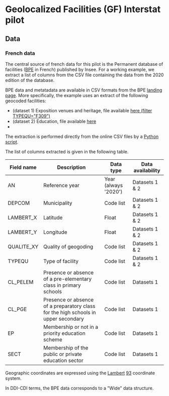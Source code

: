 # Geolocalized Facilities (GF) Interstat pilot

## Data

### French data
The central source of french data for this pilot is the Permanent database of facilities ([BPE](https://www.insee.fr/en/metadonnees/source/serie/s1161) in French) published by Insee. For a working example, we extract a list of columns from the CSV file containing the data from the 2020 edition of the database.

BPE data and metatadata are available in CSV formats from the BPE [landing page](https://www.insee.fr/fr/statistiques/3568638?sommaire=3568656). More specifically, the example uses an extract of the following geocoded facilities:
- (dataset 1) Exposition venues and heritage, file available [here (filter TYPEQU="F309")](https://www.insee.fr/fr/statistiques/fichier/3568638/bpe20_sport_Loisir_xy_csv.zip)
- (dataset 2) Education, file available [here](https://www.insee.fr/fr/statistiques/fichier/3568638/bpe20_enseignement_xy_csv.zip)
- 
The extraction is performed directly from the online CSV files by a [Python script](https://github.com/INTERSTAT/Statistics-Contextualized/blob/main/code/Python/gf/bpe_extraction.py).

The list of columns extracted is given in the following table.

| Field name | Description | Data type | Data availability |
| --- | -- | --- |-------------------|
| AN | Reference year | Year (always '2020') | Datasets 1 & 2 |
| DEPCOM | Municipality | Code list | Datasets 1 & 2 |
| LAMBERT_X | Latitude | Float | Datasets 1 & 2 |
| LAMBERT_Y | Longitude | Float | Datasets 1 & 2 |
| QUALITE_XY | Quality of geogoding | Code list | Datasets 1 & 2 |
| TYPEQU | Type of facility | Code list | Datasets 1 & 2 |
| CL_PELEM | Presence or absence of a pre-elementary class in primary schools | Code list | Datasets 1 |
| CL_PGE | Presence or absence of a preparatory class for the high schools in upper secondary | Code list | Datasets 1 |
| EP | Membership or not in a priority education scheme | Code list | Datasets 1 |
| SECT | Membership of the public or private education sector | Code list | Datasets 1 |

Geographic coordinates are expressed using the [Lambert](https://en.wikipedia.org/wiki/Lambert_conformal_conic_projection) [93](https://spatialreference.org/ref/epsg/rgf93-lambert-93/) coordinate system.


In DDI-CDI terms, the BPE data corresponds to a "Wide" data structure.